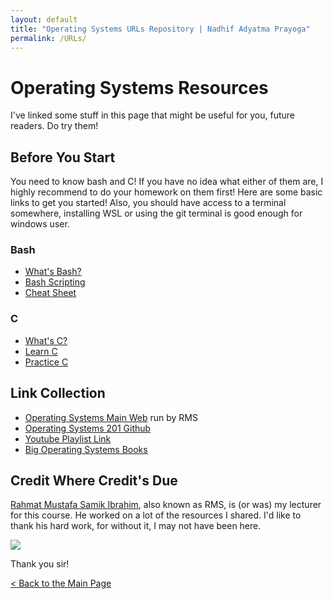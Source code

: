 ```yaml
---
layout: default
title: "Operating Systems URLs Repository | Nadhif Adyatma Prayoga"
permalink: /URLs/
---
```


# Operating Systems Resources

I've linked some stuff in this page that might be useful for you, future readers. Do try them!

## Before You Start

You need to know bash and C! If you have no idea what either of them are, I highly recommend to do your homework on them first!
Here are some basic links to get you started!
Also, you should have access to a terminal somewhere, installing WSL or using the git terminal is good enough for windows user.

### Bash

- [What's Bash?](https://en.wikipedia.org/wiki/Bash_(Unix_shell))
- [Bash Scripting](http://tldp.org/HOWTO/Bash-Prog-Intro-HOWTO.html)
- [Cheat Sheet](https://devhints.io/bash)

### C

- [What's C?](https://en.wikipedia.org/wiki/C_(programming_language))
- [Learn C](https://www.learn-c.org)
- [Practice C](https://tlx.toki.id)

## Link Collection

- [Operating Systems Main Web](https://os.vlsm.org) run by RMS
- [Operating Systems 201 Github](https://github.com/UI-FASILKOM-OS/os201)
- [Youtube Playlist Link](https://os.vlsm.org/playlists/)
- [Big Operating Systems Books](http://os-book.com/)

## Credit Where Credit's Due

[Rahmat Mustafa Samik Ibrahim](https://www.cs.ui.ac.id/index.php/rahmat-mustafa-samik-ibrahim/), also known as RMS, is (or was) my lecturer for this course. He worked on a lot of the resources I shared. I'd like to thank his hard work, for without it, I may not have been here.

<img src="https://www.cs.ui.ac.id/wp-content/uploads/2017/04/R.-M.-Samik-Ibrahim-200x300.jpg">

Thank you sir!

[< Back to the Main Page](https://eaglescommander.github.io/os201/)